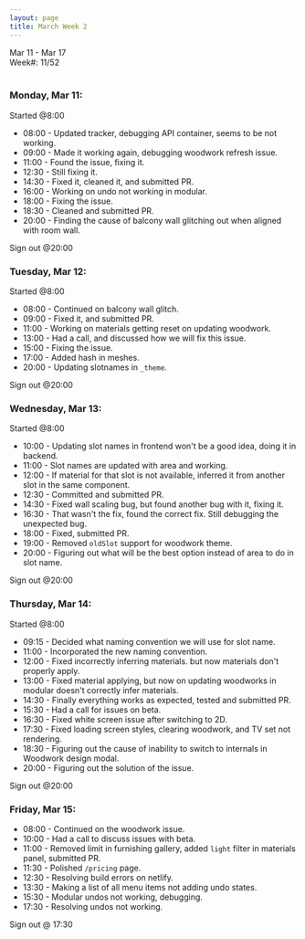 ```yaml
---
layout: page
title: March Week 2
---
```


Mar 11 - Mar 17<br>
Week#: 11/52<br><br>

### Monday, Mar 11:

Started @8:00

- 08:00 - Updated tracker, debugging API container, seems to be not working.
- 09:00 - Made it working again, debugging woodwork refresh issue.
- 11:00 - Found the issue, fixing it.
- 12:30 - Still fixing it.
- 14:30 - Fixed it, cleaned it, and submitted PR.
- 16:00 - Working on undo not working in modular.
- 18:00 - Fixing the issue.
- 18:30 - Cleaned and submitted PR.
- 20:00 - Finding the cause of balcony wall glitching out when aligned with room wall.

Sign out @20:00

### Tuesday, Mar 12:

Started @8:00

- 08:00 - Continued on balcony wall glitch.
- 09:00 - Fixed it, and submitted PR.
- 11:00 - Working on materials getting reset on updating woodwork.
- 13:00 - Had a call, and discussed how we will fix this issue.
- 15:00 - Fixing the issue.
- 17:00 - Added hash in meshes.
- 20:00 - Updating slotnames in `_theme`.

Sign out @20:00

### Wednesday, Mar 13:

Started @8:00

- 10:00 - Updating slot names in frontend won't be a good idea, doing it in backend.
- 11:00 - Slot names are updated with area and working.
- 12:00 - If material for that slot is not available, inferred it from another slot in the same component.
- 12:30 - Committed and submitted PR.
- 14:30 - Fixed wall scaling bug, but found another bug with it, fixing it.
- 16:30 - That wasn't the fix, found the correct fix. Still debugging the unexpected bug.
- 18:00 - Fixed, submitted PR.
- 19:00 - Removed `oldSlot` support for woodwork theme.
- 20:00 - Figuring out what will be the best option instead of area to do in slot name.

Sign out @20:00

### Thursday, Mar 14:

Started @8:00

- 09:15 - Decided what naming convention we will use for slot name.
- 11:00 - Incorporated the new naming convention.
- 12:00 - Fixed incorrectly inferring materials. but now materials don't properly apply.
- 13:00 - Fixed material applying, but now on updating woodworks in modular doesn't correctly infer materials.
- 14:30 - Finally everything works as expected, tested and submitted PR.
- 15:30 - Had a call for issues on beta.
- 16:30 - Fixed white screen issue after switching to 2D.
- 17:30 - Fixed loading screen styles, clearing woodwork, and TV set not rendering.
- 18:30 - Figuring out the cause of inability to switch to internals in Woodwork design modal.
- 20:00 - Figuring out the solution of the issue.

Sign out @20:00

### Friday, Mar 15:

- 08:00 - Continued on the woodwork issue.
- 10:00 - Had a call to discuss issues with beta.
- 11:00 - Removed limit in furnishing gallery, added `light` filter in materials panel, submitted PR.
- 11:30 - Polished `/pricing` page.
- 12:30 - Resolving build errors on netlify.
- 13:30 - Making a list of all menu items not adding undo states.
- 15:30 - Modular undos not working, debugging.
- 17:30 - Resolving undos not working.

Sign out @ 17:30